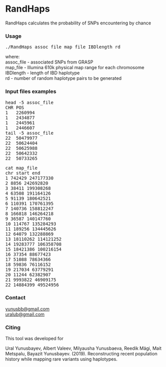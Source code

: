 # RandHaps
RandHaps calculates the probability of SNPs encountering by chance 

### Usage

<pre>./RandHaps assoc_file map_file IBDlength rd
</pre>

where:<br>
assoc_file - associated SNPs from GRASP<br>
map_file - Illumina 610k physical map range for each chromosome<br>
IBDlength - length of IBD haplotype<br>
rd - number of random haplotype pairs to be generated<br>


### Input files examples

<pre>
head -5 assoc_file 
CHR	POS
1	2260994
1	2434877
1	2445961
1	2446607
tail -5 assoc_file 
22	50479977
22	50624404
22	50625988
22	50642332
22	50733265
</pre>

<pre>
cat map_file
chr start end
1 742429 247177330
2 8856 242692820
3 38411 199308268
4 63508 191164126
5 91139 180642521
6 110391 170761395
7 140736 158812247
8 166818 146264218
9 36587 140147760
10 114767 135284293
11 189256 134445626
12 64079 132288869
13 18110262 114121252
14 19283777 106358708
15 18421386 100216154
16 37354 88677423
17 51088 78634366
18 59836 76116152
19 217034 63779291
20 11244 62382907
21 9993822 46909175
22 14884399 49524956
</pre>

### Contact

yunusbb@gmail.com<br>
uralub@gmail.com<br>


### Citing

This tool was developed for<br>

Ural Yunusbayev, Albert Valeev, Milyausha Yunusbaeva, Reedik Mägi, Mait Metspalu, Bayazit Yunusbayev. (2019). Reconstructing recent population history while mapping rare variants using haplotypes.<br>

